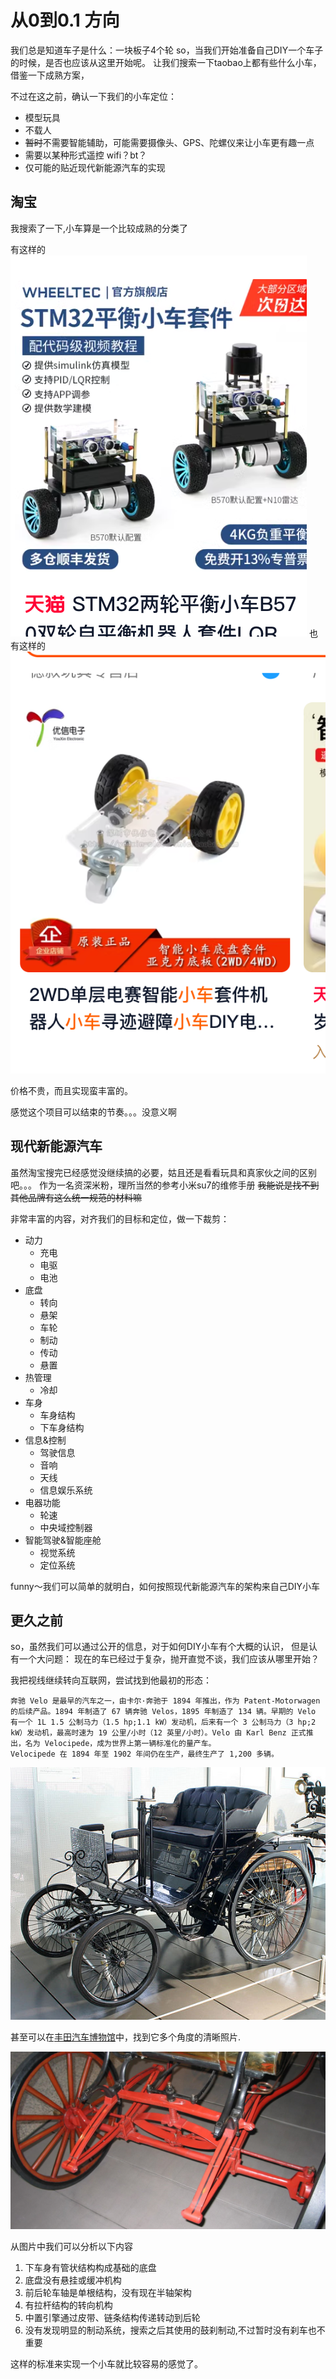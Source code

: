 # 从0到0.1 方向

我们总是知道车子是什么：一块板子4个轮
so，当我们开始准备自己DIY一个车子的时候，是否也应该从这里开始呢。
让我们搜索一下taobao上都有些什么小车，借鉴一下成熟方案，

不过在这之前，确认一下我们的小车定位：
- 模型玩具
- 不载人
- ~~暂时~~不需要智能辅助，可能需要摄像头、GPS、陀螺仪来让小车更有趣一点
- 需要以某种形式遥控 wifi？bt？
- 仅可能的贴近现代新能源汽车的实现

## 淘宝
我搜索了一下,小车算是一个比较成熟的分类了

有这样的
![有这样的](../assets/images/1.png)
也有这样的
![有这样的](../assets/images/2024-10-12-10-08-21.png)

价格不贵，而且实现蛮丰富的。

感觉这个项目可以结束的节奏。。。没意义啊

## 现代新能源汽车
虽然淘宝搜完已经感觉没继续搞的必要，姑且还是看看玩具和真家伙之间的区别吧。。。
作为一名资深米粉，理所当然的参考小米su7的维修手册
~~我能说是找不到其他品牌有这么统一规范的材料嘛~~

非常丰富的内容，对齐我们的目标和定位，做一下裁剪：

- 动力
    - 充电
    - 电驱
    - 电池
- 底盘
    - 转向
    - 悬架
    - 车轮
    - 制动
    - 传动
    - 悬置
- 热管理
    - 冷却
- 车身
    - 车身结构
    - 下车身结构
- 信息&控制
    - 驾驶信息
    - 音响
    - 天线
    - 信息娱乐系统
- 电器功能
    - 轮速
    - 中央域控制器
- 智能驾驶&智能座舱
    - 视觉系统
    - 定位系统

funny～我们可以简单的就明白，如何按照现代新能源汽车的架构来自己DIY小车

## 更久之前
so，虽然我们可以通过公开的信息，对于如何DIY小车有个大概的认识，
但是认有一个大问题：
现在的车已经过于复杂，抛开直觉不谈，我们应该从哪里开始？

我把视线继续转向互联网，尝试找到他最初的形态：

```
奔驰 Velo 是最早的汽车之一，由卡尔·奔驰于 1894 年推出，作为 Patent-Motorwagen 的后续产品。1894 年制造了 67 辆奔驰 Velos，1895 年制造了 134 辆。早期的 Velo 有一个 1L 1.5 公制马力（1.5 hp;1.1 kW）发动机，后来有一个 3 公制马力（3 hp;2 kW）发动机，最高时速为 19 公里/小时（12 英里/小时）。Velo 由 Karl Benz 正式推出，名为 Velocipede，成为世界上第一辆标准化的量产车。
Velocipede 在 1894 年至 1902 年间仍在生产，最终生产了 1,200 多辆。

```

![](../assets/images/2024-10-12-14-46-44.png)

甚至可以在[丰田汽车博物馆](https://toyota-automobile-museum.jp/en/archives/car-database/detail.html?id=340)中，找到它多个角度的清晰照片.

![前部](../assets/images/2024-10-12-14-59-42.png)

从图片中我们可以分析以下内容
1. 下车身有管状结构构成基础的底盘
2. 底盘没有悬挂或缓冲机构
2. 前后轮车轴是单根结构，没有现在半轴架构
3. 有拉杆结构的转向机构
2. 中置引擎通过皮带、链条结构传递转动到后轮
2. 没有发现明显的制动系统，搜索之后其使用的鼓刹制动,不过暂时没有刹车也不重要

这样的标准来实现一个小车就比较容易的感觉了。

